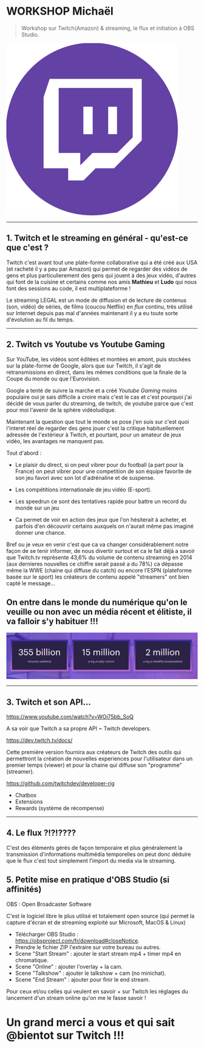 # WORKSHOP Michaël

> Workshop sur Twitch(Amazon) & streaming, le flux et initiation à OBS Studio.

![Twitch](Twitch.png)

-------------------------------------------------------

## 1. Twitch et le streaming en général - qu'est-ce que c'est ?

Twitch c'est avant tout une plate-forme collaborative qui a été créé aux USA (et racheté il y a peu par Amazon) qui permet de regarder des vidéos de gens et plus particulierement des gens qui jouent à des jeux vidéo, d'autres qui font de la cuisine et certains comme nos amis **Mathieu** et **Ludo** qui nous font des sessions au code, il est multiplateforme !

Le streaming LEGAL est un mode de diffusion et de lecture de contenus (son, vidéo) de séries, de films (coucou Netflix) en _flux_ continu, très utilisé sur Internet depuis pas mal d'années maintenant il y a eu toute sorte d'évolution au fil du temps.

--------------------------------

## 2. Twitch vs Youtube vs Youtube Gaming

Sur YouTube, les vidéos sont éditées et montées en amont, puis stockées sur la plate-forme de Google, alors que sur Twitch, il s'agit de retransmissions en direct, dans les mêmes conditions que la finale de la Coupe du monde ou que l'Eurovision.

Google a tenté de suivre la marche et a créé _Youtube Gaming_ moins populaire oui je sais difficile a croire mais c'est le cas  et c'est pourquoi j'ai décidé de vous parler du streaming, de twitch, de youtube parce que c'est pour moi l'avenir de la sphère vidéoludique.

Maintenant la question que tout le monde se pose j'en suis sur c'est quoi l'interet réel de regarder des gens jouer c'est la critique habituellement adressée de l'extérieur à Twitch, et pourtant, pour un amateur de jeux vidéo, les avantages ne manquent pas.

Tout d'abord :

- Le plaisir du direct, si on peut vibrer pour du football (a part pour la France) on peut vibrer pour une competition de son équipe favorite de son jeu favori avec son lot d'adrénaline et de suspense.

- Les compétitions internationale de jeu vidéo (E-sport). 
- Les speedrun ce sont des tentatives rapide pour battre un record du monde sur un jeu 
- Ca permet de voir en action des jeux que l'on hésiterait à acheter, et parfois d'en découvrir certains auxquels on n'aurait même pas imaginé donner une chance.

Bref ou je veux en venir c'est que ca va changer considérablement notre façon de se tenir informer, de nous divertir surtout et ca le fait déjà a savoir que Twitch.tv représente 43,6% du volume de contenu streaming en 2014 (aux dernieres nouvelles ce chiffre serait passé a du 78%) ca dépasse même la WWE (chaine qui diffuse du catch) ou encore l’ESPN (plateforme basée sur le sport) les créateurs de contenu appelé "streamers" ont bien capté le message...

## On entre dans le monde du numérique qu'on le veuille ou non avec un média récent et élitiste, il va falloir s'y habituer !!!

![Twitch](Twitchnum.png)

--------------------------------

## 3. Twitch et son API...

https://www.youtube.com/watch?v=WOi75bb_SoQ

A sa voir que Twitch a sa propre API ~ Twitch developers.

https://dev.twitch.tv/docs/

Cette première version fournira aux créateurs de Twitch des outils qui permettront la création de nouvelles experiences pour l'utilisateur dans un premier temps (viewer) et pour la chaine qui diffuse son "programme" (streamer).

https://github.com/twitchdev/developer-rig

- Chatbox
- Extensions
- Rewards (système de récompense)

--------------------------------------------------

## 4. Le flux ?!?!????

C'est des éléments gérés de façon temporaire et plus généralement la transmission d'informations multimédia temporelles on peut donc déduire que le flux c'est tout simplement l'import du media via le streaming.

## 5. Petite mise en pratique d'OBS Studio (si affinités)

OBS : Open Broadcaster Software

C'est le logiciel libre le plus utilisé et totalement open source (qui permet la capture d'écran et de streaming exploité sur Microsoft, MacOS & Linux)

* Télécharger OBS Studio : https://obsproject.com/fr/download#closeNotice.
* Prendre le fichier ZIP l'extraire sur votre bureau ou autres.
* Scene "Start Stream" : ajouter le start stream mp4 + timer mp4 en chromatique.
* Scene "Online" : ajouter l'overlay + la cam.
* Scene "Talkshow" : ajouter le talkshow + cam (no minichat).
* Scene "End Stream" : ajouter pour finir le end stream.


Pour ceux et/ou celles qui veulent en savoir + sur Twitch les réglages du lancement d'un stream online qu'on me le fasse savoir !


# Un grand merci a vous et qui sait @bientot sur Twitch !!!



